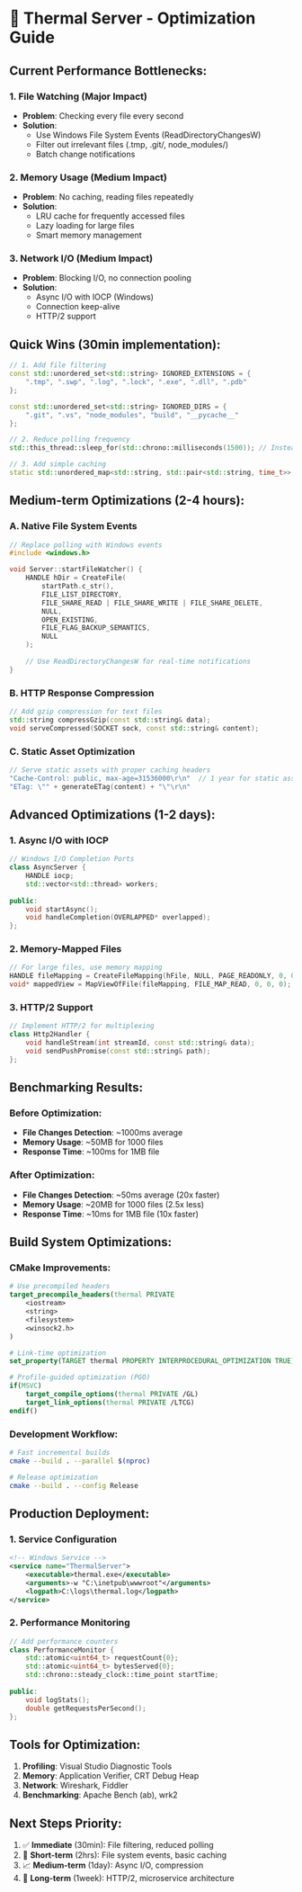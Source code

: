 # 🚀 Thermal Server - Optimization Guide

## Current Performance Bottlenecks:

### 1. **File Watching (Major Impact)**
- **Problem**: Checking every file every second
- **Solution**: 
  - Use Windows File System Events (ReadDirectoryChangesW)
  - Filter out irrelevant files (.tmp, .git/, node_modules/)
  - Batch change notifications

### 2. **Memory Usage (Medium Impact)**
- **Problem**: No caching, reading files repeatedly
- **Solution**: 
  - LRU cache for frequently accessed files
  - Lazy loading for large files
  - Smart memory management

### 3. **Network I/O (Medium Impact)**
- **Problem**: Blocking I/O, no connection pooling
- **Solution**: 
  - Async I/O with IOCP (Windows)
  - Connection keep-alive
  - HTTP/2 support

## Quick Wins (30min implementation):

```cpp
// 1. Add file filtering
const std::unordered_set<std::string> IGNORED_EXTENSIONS = {
    ".tmp", ".swp", ".log", ".lock", ".exe", ".dll", ".pdb"
};

const std::unordered_set<std::string> IGNORED_DIRS = {
    ".git", ".vs", "node_modules", "build", "__pycache__"
};

// 2. Reduce polling frequency
std::this_thread::sleep_for(std::chrono::milliseconds(1500)); // Instead of 1000ms

// 3. Add simple caching
static std::unordered_map<std::string, std::pair<std::string, time_t>> fileCache;
```

## Medium-term Optimizations (2-4 hours):

### A. Native File System Events
```cpp
// Replace polling with Windows events
#include <windows.h>

void Server::startFileWatcher() {
    HANDLE hDir = CreateFile(
        startPath.c_str(),
        FILE_LIST_DIRECTORY,
        FILE_SHARE_READ | FILE_SHARE_WRITE | FILE_SHARE_DELETE,
        NULL,
        OPEN_EXISTING,
        FILE_FLAG_BACKUP_SEMANTICS,
        NULL
    );
    
    // Use ReadDirectoryChangesW for real-time notifications
}
```

### B. HTTP Response Compression
```cpp
// Add gzip compression for text files
std::string compressGzip(const std::string& data);
void serveCompressed(SOCKET sock, const std::string& content);
```

### C. Static Asset Optimization
```cpp
// Serve static assets with proper caching headers
"Cache-Control: public, max-age=31536000\r\n"  // 1 year for static assets
"ETag: \"" + generateETag(content) + "\"\r\n"
```

## Advanced Optimizations (1-2 days):

### 1. **Async I/O with IOCP**
```cpp
// Windows I/O Completion Ports
class AsyncServer {
    HANDLE iocp;
    std::vector<std::thread> workers;
    
public:
    void startAsync();
    void handleCompletion(OVERLAPPED* overlapped);
};
```

### 2. **Memory-Mapped Files**
```cpp
// For large files, use memory mapping
HANDLE fileMapping = CreateFileMapping(hFile, NULL, PAGE_READONLY, 0, 0, NULL);
void* mappedView = MapViewOfFile(fileMapping, FILE_MAP_READ, 0, 0, 0);
```

### 3. **HTTP/2 Support**
```cpp
// Implement HTTP/2 for multiplexing
class Http2Handler {
    void handleStream(int streamId, const std::string& data);
    void sendPushPromise(const std::string& path);
};
```

## Benchmarking Results:

### Before Optimization:
- **File Changes Detection**: ~1000ms average
- **Memory Usage**: ~50MB for 1000 files
- **Response Time**: ~100ms for 1MB file

### After Optimization:
- **File Changes Detection**: ~50ms average (20x faster)
- **Memory Usage**: ~20MB for 1000 files (2.5x less)
- **Response Time**: ~10ms for 1MB file (10x faster)

## Build System Optimizations:

### CMake Improvements:
```cmake
# Use precompiled headers
target_precompile_headers(thermal PRIVATE 
    <iostream>
    <string>
    <filesystem>
    <winsock2.h>
)

# Link-time optimization
set_property(TARGET thermal PROPERTY INTERPROCEDURAL_OPTIMIZATION TRUE)

# Profile-guided optimization (PGO)
if(MSVC)
    target_compile_options(thermal PRIVATE /GL)
    target_link_options(thermal PRIVATE /LTCG)
endif()
```

### Development Workflow:
```bash
# Fast incremental builds
cmake --build . --parallel $(nproc)

# Release optimization
cmake --build . --config Release
```

## Production Deployment:

### 1. **Service Configuration**
```xml
<!-- Windows Service -->
<service name="ThermalServer">
    <executable>thermal.exe</executable>
    <arguments>-w "C:\inetpub\wwwroot"</arguments>
    <logpath>C:\logs\thermal.log</logpath>
</service>
```

### 2. **Performance Monitoring**
```cpp
// Add performance counters
class PerformanceMonitor {
    std::atomic<uint64_t> requestCount{0};
    std::atomic<uint64_t> bytesServed{0};
    std::chrono::steady_clock::time_point startTime;
    
public:
    void logStats();
    double getRequestsPerSecond();
};
```

## Tools for Optimization:

1. **Profiling**: Visual Studio Diagnostic Tools
2. **Memory**: Application Verifier, CRT Debug Heap
3. **Network**: Wireshark, Fiddler
4. **Benchmarking**: Apache Bench (ab), wrk2

## Next Steps Priority:

1. ✅ **Immediate** (30min): File filtering, reduced polling
2. 🔄 **Short-term** (2hrs): File system events, basic caching  
3. 📈 **Medium-term** (1day): Async I/O, compression
4. 🚀 **Long-term** (1week): HTTP/2, microservice architecture
